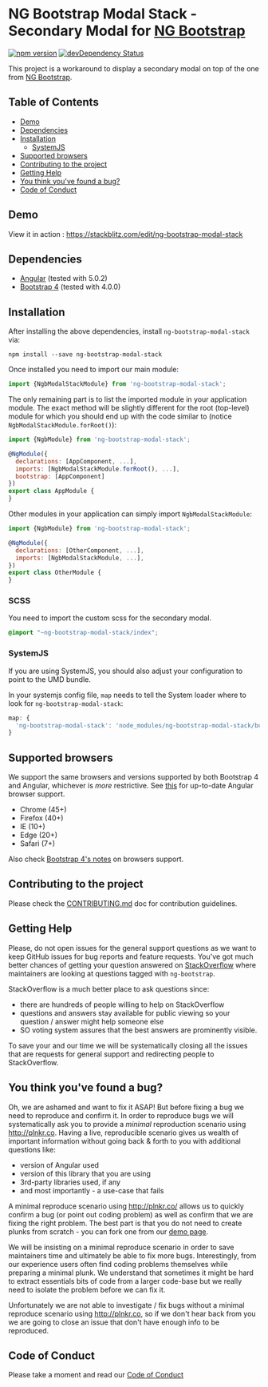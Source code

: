 # NG Bootstrap Modal Stack - Secondary Modal for [NG Bootstrap](https://ng-bootstrap.github.io/)

[![npm version](https://badge.fury.io/js/ng-bootstrap-modal-stack.svg)](https://badge.fury.io/js/ng-bootstrap-modal-stack)
[![devDependency Status](https://david-dm.org/bastienmoulia/ng-bootstrap-modal-stack/dev-status.svg?branch=master)](https://david-dm.org/bastienmoulia/ng-bootstrap-modal-stack#info=devDependencies)

This project is a workaround to display a secondary modal on top of the one from [NG Bootstrap](https://ng-bootstrap.github.io/).

## Table of Contents

- [Demo](#demo)
- [Dependencies](#dependencies)
- [Installation](#installation)
  - [SystemJS](#systemjs)
- [Supported browsers](#supported-browsers)
- [Contributing to the project](#contributing-to-the-project)
- [Getting Help](#getting-help)
- [You think you've found a bug?](#you-think-youve-found-a-bug)
- [Code of Conduct](#code-of-conduct)

## Demo

View it in action : https://stackblitz.com/edit/ng-bootstrap-modal-stack

## Dependencies
* [Angular](https://angular.io) (tested with 5.0.2)
* [Bootstrap 4](https://www.getbootstrap.com) (tested with 4.0.0)

## Installation
After installing the above dependencies, install `ng-bootstrap-modal-stack` via:
```shell
npm install --save ng-bootstrap-modal-stack
```
Once installed you need to import our main module:
```js
import {NgbModalStackModule} from 'ng-bootstrap-modal-stack';
```
The only remaining part is to list the imported module in your application module. The exact method will be slightly
different for the root (top-level) module for which you should end up with the code similar to (notice `NgbModalStackModule.forRoot()`):
```js
import {NgbModule} from 'ng-bootstrap-modal-stack';

@NgModule({
  declarations: [AppComponent, ...],
  imports: [NgbModalStackModule.forRoot(), ...],  
  bootstrap: [AppComponent]
})
export class AppModule {
}
```

Other modules in your application can simply import `NgbModalStackModule`:

```js
import {NgbModule} from 'ng-bootstrap-modal-stack';

@NgModule({
  declarations: [OtherComponent, ...],
  imports: [NgbModalStackModule, ...], 
})
export class OtherModule {
}
```
### SCSS

You need to import the custom scss for the secondary modal.
```scss
@import "~ng-bootstrap-modal-stack/index";
```

### SystemJS
If you are using SystemJS, you should also adjust your configuration to point to the UMD bundle.

In your systemjs config file, `map` needs to tell the System loader where to look for `ng-bootstrap-modal-stack`:
```js
map: {
  'ng-bootstrap-modal-stack': 'node_modules/ng-bootstrap-modal-stack/bundles/ng-bootstrap.js',
}
```
## Supported browsers

We support the same browsers and versions supported by both Bootstrap 4 and Angular, whichever is _more_ restrictive.
See [this](https://github.com/angular/angular/blob/master/README.md) for up-to-date Angular browser support.

* Chrome (45+)
* Firefox (40+)
* IE (10+) 
* Edge (20+)
* Safari (7+)

Also check [Bootstrap 4's notes](https://getbootstrap.com/docs/4.0/getting-started/browsers-devices/#supported-browsers) on browsers support.

## Contributing to the project

Please check the [CONTRIBUTING.md](CONTRIBUTING.md) doc for contribution guidelines.

## Getting Help

Please, do not open issues for the general support questions as we want to keep GitHub issues for bug reports and feature requests. You've got much better chances of getting your question answered on [StackOverflow](http://stackoverflow.com/questions/tagged/ng-bootstrap) where maintainers are looking at questions tagged with `ng-bootstrap`.

StackOverflow is a much better place to ask questions since:
* there are hundreds of people willing to help on StackOverflow
* questions and answers stay available for public viewing so your question / answer might help someone else
* SO voting system assures that the best answers are prominently visible.

To save your and our time we will be systematically closing all the issues that are requests for general support and redirecting people to StackOverflow.

## You think you've found a bug?

Oh, we are ashamed and want to fix it ASAP! But before fixing a bug we need to reproduce and confirm it. In order to reproduce bugs we will systematically ask you to provide a _minimal_ reproduction scenario using http://plnkr.co. Having a live, reproducible scenario gives us wealth of important information without going back & forth to you with additional questions like:
* version of Angular used
* version of this library that you are using
* 3rd-party libraries used, if any
* and most importantly - a use-case that fails

A minimal reproduce scenario using http://plnkr.co/ allows us to quickly confirm a bug (or point out coding problem) as well as confirm that we are fixing the right problem.
The best part is that you do not need to create plunks from scratch - you can fork one from our [demo page](https://ng-bootstrap.github.io/#/components).

We will be insisting on a minimal reproduce scenario in order to save maintainers time and ultimately be able to fix more bugs. Interestingly, from our experience users often find coding problems themselves while preparing a minimal plunk. We understand that sometimes it might be hard to extract essentials bits of code from a larger code-base but we really need to isolate the problem before we can fix it.

Unfortunately we are not able to investigate / fix bugs without a minimal reproduce scenario using http://plnkr.co, so if we don't hear back from you we are going to close an issue that don't have enough info to be reproduced.

## Code of Conduct

Please take a moment and read our [Code of Conduct](CODE_OF_CONDUCT.md)
